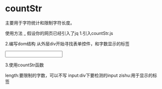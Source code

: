 countStr
=
主要用于字符统计和限制字符长度。

使用方法
_
假设你的网页已经引入了jq
1.引入countStr.js

2.编写dom结构
从外层div开始寻找表单控件，和字数显示的标签
<div class="xx">
	<input type="text">
	<span></span>
</div>

3.使用countStr函数
<script>
	$('xx').countStr({length:'30',input:'input',zishu:'span'})
</script>
length:要限制的字数，可以不写
input:div下要检测的input
zishu:用于显示的标签